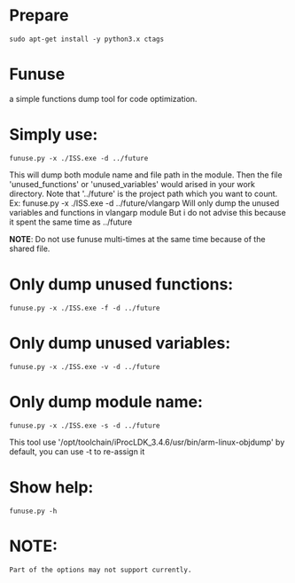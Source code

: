 # Prepare
    sudo apt-get install -y python3.x ctags

# Funuse
a simple functions dump tool for code optimization.

# Simply use:
    funuse.py -x ./ISS.exe -d ../future

This will dump both module name and file path in the module.
Then the file 'unused_functions' or 'unused_variables' would arised in your work directory.
Note that '../future' is the project path which you want to count.
Ex:
    funuse.py -x ./ISS.exe -d ../future/vlangarp
Will only dump the unused variables and functions in vlangarp module
But i do not advise this because it spent the same time as ../future

**NOTE**: Do not use funuse multi-times at the same time because of the shared file.

# Only dump unused functions:
    funuse.py -x ./ISS.exe -f -d ../future

# Only dump unused variables:
    funuse.py -x ./ISS.exe -v -d ../future

# Only dump module name:
    funuse.py -x ./ISS.exe -s -d ../future

This tool use '/opt/toolchain/iProcLDK_3.4.6/usr/bin/arm-linux-objdump'
by default, you can use -t to re-assign it

# Show help:
    funuse.py -h


# NOTE:
    Part of the options may not support currently.
